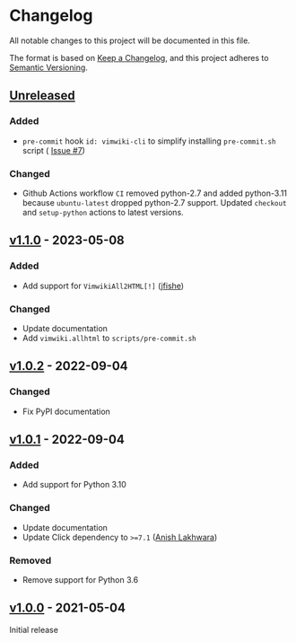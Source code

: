 # Changelog

All notable changes to this project will be documented in this file.

The format is based on [Keep a Changelog](https://keepachangelog.com/en/1.0.0/),
and this project adheres to [Semantic Versioning](https://semver.org/spec/v2.0.0.html).

## [Unreleased]

### Added

- `pre-commit` hook `id: vimwiki-cli` to simplify installing `pre-commit.sh`
  script (
  [Issue #7](https://github.com/sstallion/vimwiki-cli/issues/7#issue-876664886))

### Changed

- Github Actions workflow `CI` removed python-2.7 and added python-3.11 because
  `ubuntu-latest` dropped python-2.7 support. Updated `checkout` and
  `setup-python` actions to latest versions.

## [v1.1.0] - 2023-05-08

### Added

- Add support for `VimwikiAll2HTML[!]` ([jfishe](https://github.com/jfishe))

### Changed

- Update documentation
- Add `vimwiki.allhtml` to `scripts/pre-commit.sh`

## [v1.0.2] - 2022-09-04

### Changed

- Fix PyPI documentation

## [v1.0.1] - 2022-09-04

### Added

- Add support for Python 3.10

### Changed

- Update documentation
- Update Click dependency to `>=7.1` ([Anish Lakhwara](https://github.com/Chickensoupwithrice))

### Removed

- Remove support for Python 3.6

## [v1.0.0] - 2021-05-04

Initial release

[Unreleased]: https://github.com/sstallion/vimwiki-cli/compare/v1.1.0...HEAD
[v1.1.0]: https://github.com/sstallion/vimwiki-cli/releases/tag/v1.1.0
[v1.0.2]: https://github.com/sstallion/vimwiki-cli/releases/tag/v1.0.2
[v1.0.1]: https://github.com/sstallion/vimwiki-cli/releases/tag/v1.0.1
[v1.0.0]: https://github.com/sstallion/vimwiki-cli/releases/tag/v1.0.0
